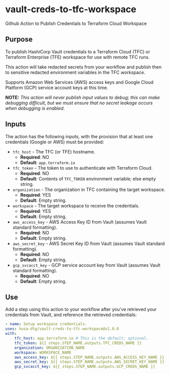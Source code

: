 # vault-creds-to-tfc-workspace

Github Action to Publish Credentials to Terraform Cloud Workspace

## Purpose

To publish HashiCorp Vault credentials to a Terraform Cloud (TFC) or Terraform Enterprise (TFE) workspace for use with remote TFC runs.

This action will take redacted secrets from your workflow and publish then to sensitive redacted
environment variables in the TFC workspace.

Supports Amazon Web Services (AWS) access keys and Google Cloud Platform (GCP) service account keys at this time.

**NOTE:** *This action will never publish input values to debug; this can make debugging difficult,
but we must ensure that no secret leakage occurs when debugging is enabled.*

## Inputs

The action has the following inputs, with the provision that at least one credentials (Google or AWS) must be provided:

* `tfc_host` - The TFC (or TFE) hostname.
  * **Required**: NO
  * **Default**: `app.terraform.io`
* `tfc_token` - The token to use to authenticate with Terraform Cloud.
  * **Required**: NO
  * **Default**: Contents of `TFC_TOKEN` environment variable; else empty string.
* `organization` - The organization in TFC containing the target workspace.
  * **Required**: YES
  * **Default**: Empty string.
* `workspace` - The target workspace to receive the credentials.
  * **Required**: YES
  * **Default**: Empty string.
* `aws_access_key` - AWS Access Key ID from Vault (assumes Vault standard formatting).
  * **Required**: NO
  * **Default**: Empty string.
* `aws_secret_key` - AWS Secret Key ID from Vault (assumes Vault standard formatting).
  * **Required**: NO
  * **Default**: Empty string.
* `gcp_svcacct_key` - GCP service account key from Vault (assumes Vault standard formatting).
  * **Required**: NO
  * **Default**: Empty string.

## Use

Add a step using this action to your workflow after you've retrieved your credentials from Vault, and reference the retrieved credentials:

``` yaml
- name: Setup workspace credentials.
uses: husa-dtg/vault-creds-to-tfc-workspace@v1.0.0
with:
    tfc_host: app.terraform.io # This is the default; optional.
    tfc_token: ${{ steps.STEP_NAME.outputs.TFC_CREDS_NAME }} 
    organization: ORGANIZATION_NAME
    workspace: WORKSPACE_NAME
    aws_access_key: ${{ steps.STEP_NAME.outputs.AWS_ACCESS_KEY_NAME }}
    aws_secret_key: ${{ steps.STEP_NAME.outputs.AWS_SECRET_KEY_NAME }}
    gcp_svcacct_key: ${{ steps.STEP_NAME.outputs.GCP_CREDS_NAME }}
```
